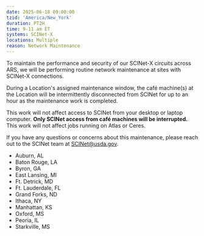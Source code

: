 ```yaml
---
date: 2025-06-18 09:00:00
tzid: 'America/New_York'
duration: PT2H
time: 9-11 am ET
systems: SCINet-X
locations: Multiple
reason: Network Maintenance 
---
```


To maintain the performance and security of our SCINet-X circuits across ARS, we will be performing routine network maintenance at sites with SCINet-X connections.

During a Location's assigned maintenance window, the café machine(s) at the Location will be intermittently disconnected from SCINet for up to an hour as the maintenance work is completed.  
 
This work will not affect access to SCINet from your desktop or laptop computer.  **Only SCINet access from café machines will be interrupted.**  This work will not affect jobs running on Atlas or Ceres.  

If you have any questions or concerns about this maintenance, please reach out to the SCINet team at [SCINet@usda.gov](mailtto:SCINet@usda.gov).

* Auburn, AL
* Baton Rouge, LA
* Byron, GA
* East Lansing, MI
* Ft. Detrick, MD
* Ft. Lauderdale, FL
* Grand Forks, ND
* Ithaca, NY
* Manhattan, KS
* Oxford, MS
* Peoria, IL
* Starkville, MS

